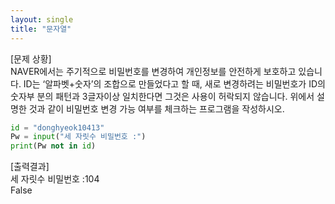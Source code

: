 ```yaml
---
layout: single
title: "문자열"
---
```


[문제 상황]  
NAVER에서는 주기적으로 비밀번호를 변경하여 개인정보를 안전하게 보호하고 있습니다. ID는 ‘알파벳+숫자’의 조합으로 만들었다고 할 때, 새로 변경하려는 비밀번호가 ID의 숫자부 분의 패턴과 3글자이상 일치한다면 그것은 사용이 허락되지 않습니다. 위에서 설명한 것과 같이 비밀번호 변경 가능 여부를 체크하는 프로그램을 작성하시오.

~~~python
id = "donghyeok10413"
Pw = input("세 자릿수 비밀번호 :")
print(Pw not in id)
~~~

[출력결과]  
세 자릿수 비밀번호 :104  
False
